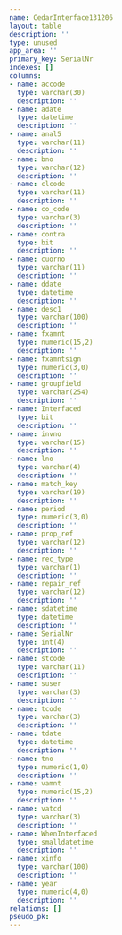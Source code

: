 ```yaml
---
name: CedarInterface131206
layout: table
description: ''
type: unused
app_area: ''
primary_key: SerialNr
indexes: []
columns:
- name: accode
  type: varchar(30)
  description: ''
- name: adate
  type: datetime
  description: ''
- name: anal5
  type: varchar(11)
  description: ''
- name: bno
  type: varchar(12)
  description: ''
- name: clcode
  type: varchar(11)
  description: ''
- name: co_code
  type: varchar(3)
  description: ''
- name: contra
  type: bit
  description: ''
- name: cuorno
  type: varchar(11)
  description: ''
- name: ddate
  type: datetime
  description: ''
- name: desc1
  type: varchar(100)
  description: ''
- name: fxamnt
  type: numeric(15,2)
  description: ''
- name: fxamntsign
  type: numeric(3,0)
  description: ''
- name: groupfield
  type: varchar(254)
  description: ''
- name: Interfaced
  type: bit
  description: ''
- name: invno
  type: varchar(15)
  description: ''
- name: lno
  type: varchar(4)
  description: ''
- name: match_key
  type: varchar(19)
  description: ''
- name: period
  type: numeric(3,0)
  description: ''
- name: prop_ref
  type: varchar(12)
  description: ''
- name: rec_type
  type: varchar(1)
  description: ''
- name: repair_ref
  type: varchar(12)
  description: ''
- name: sdatetime
  type: datetime
  description: ''
- name: SerialNr
  type: int(4)
  description: ''
- name: stcode
  type: varchar(11)
  description: ''
- name: suser
  type: varchar(3)
  description: ''
- name: tcode
  type: varchar(3)
  description: ''
- name: tdate
  type: datetime
  description: ''
- name: tno
  type: numeric(1,0)
  description: ''
- name: vamnt
  type: numeric(15,2)
  description: ''
- name: vatcd
  type: varchar(3)
  description: ''
- name: WhenInterfaced
  type: smalldatetime
  description: ''
- name: xinfo
  type: varchar(100)
  description: ''
- name: year
  type: numeric(4,0)
  description: ''
relations: []
pseudo_pk: 
---
```


